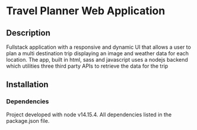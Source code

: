 # Travel Planner Web Application

## Description
Fullstack application with a responsive and dynamic UI that allows a user to plan a multi destination trip displaying an image and weather data for each location. The app, built in html, sass and javascript uses a nodejs backend which utilities three third party APIs to retrieve the data for the trip 

## Installation



### Dependencies
Project developed with node v14.15.4. All dependencies listed in the package.json file.

